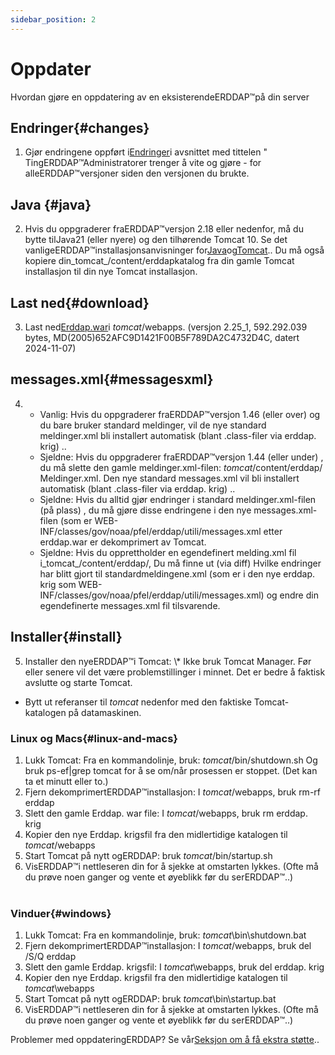 ```yaml
---
sidebar_position: 2
---
```

# Oppdater
Hvordan gjøre en oppdatering av en eksisterendeERDDAP™på din server

## Endringer{#changes} 
1. Gjør endringene oppført i[Endringer](/changes)i avsnittet med tittelen " TingERDDAP™Administratorer trenger å vite og gjøre - for alleERDDAP™versjoner siden den versjonen du brukte.
     
## Java {#java} 
2. Hvis du oppgraderer fraERDDAP™versjon 2.18 eller nedenfor, må du bytte tilJava21 (eller nyere) og den tilhørende Tomcat 10. Se det vanligeERDDAP™installasjonsanvisninger for[Java](/docs/server-admin/deploy-install#java)og[Tomcat](/docs/server-admin/deploy-install#tomcat).. Du må også kopiere din_tomcat_/content/erddapkatalog fra din gamle Tomcat installasjon til din nye Tomcat installasjon.

## Last ned{#download} 
3. Last ned[Erddap.war](https://github.com/ERDDAP/erddap/releases/download/v2.25.1/erddap.war)i _tomcat_/webapps.
     (versjon 2.25_1, 592.292.039 bytes, MD(2005)652AFC9D1421F00B5F789DA2C4732D4C, datert 2024-11-07) 
     
## messages.xml{#messagesxml} 
4. 
    * Vanlig: Hvis du oppgraderer fraERDDAP™versjon 1.46 (eller over) og du bare bruker standard meldinger, vil de nye standard meldinger.xml bli installert automatisk (blant .class-filer via erddap. krig) ..
         
    * Sjeldne: Hvis du oppgraderer fraERDDAP™versjon 1.44 (eller under) ,
du må slette den gamle meldinger.xml-filen:
        _tomcat_/content/erddap/ Meldinger.xml.
Den nye standard messages.xml vil bli installert automatisk (blant .class-filer via erddap. krig) ..
         
    * Sjeldne: Hvis du alltid gjør endringer i standard meldinger.xml-filen (på plass) ,
du må gjøre disse endringene i den nye messages.xml-filen (som er
WEB-INF/classes/gov/noaa/pfel/erddap/utili/messages.xml etter erddap.war er dekomprimert av Tomcat.
         
    * Sjeldne: Hvis du opprettholder en egendefinert melding.xml fil i_tomcat_/content/erddap/,
Du må finne ut (via diff) Hvilke endringer har blitt gjort til standardmeldingene.xml (som er i den nye erddap. krig som
WEB-INF/classes/gov/noaa/pfel/erddap/utili/messages.xml) og endre din egendefinerte messages.xml fil tilsvarende.
         
## Installer{#install} 
5. Installer den nyeERDDAP™i Tomcat:
\\* Ikke bruk Tomcat Manager. Før eller senere vil det være problemstillinger i minnet. Det er bedre å faktisk avslutte og starte Tomcat.
* Bytt ut referanser til _tomcat_ nedenfor med den faktiske Tomcat-katalogen på datamaskinen.
     
### Linux og Macs{#linux-and-macs} 
1. Lukk Tomcat: Fra en kommandolinje, bruk: _tomcat_/bin/shutdown.sh
Og bruk ps-ef|grep tomcat for å se om/når prosessen er stoppet. (Det kan ta et minutt eller to.) 
2. Fjern dekomprimertERDDAP™installasjon: I _tomcat_/webapps, bruk
rm-rf erddap
3. Slett den gamle Erddap. war file: I _tomcat_/webapps, bruk rm erddap. krig
4. Kopier den nye Erddap. krigsfil fra den midlertidige katalogen til _tomcat_/webapps
5. Start Tomcat på nytt ogERDDAP: bruk _tomcat_/bin/startup.sh
6. VisERDDAP™i nettleseren din for å sjekke at omstarten lykkes.
     (Ofte må du prøve noen ganger og vente et øyeblikk før du serERDDAP™..)   
             
### Vinduer{#windows} 
1. Lukk Tomcat: Fra en kommandolinje, bruk: _tomcat_\\bin\\shutdown.bat
2. Fjern dekomprimertERDDAP™installasjon: I _tomcat_/webapps, bruk
del /S/Q erddap
3. Slett den gamle Erddap. krigsfil: I _tomcat_\\webapps, bruk del erddap. krig
4. Kopier den nye Erddap. krigsfil fra den midlertidige katalogen til _tomcat_\\webapps
5. Start Tomcat på nytt ogERDDAP: bruk _tomcat_\\bin\\startup.bat
6. VisERDDAP™i nettleseren din for å sjekke at omstarten lykkes.
     (Ofte må du prøve noen ganger og vente et øyeblikk før du serERDDAP™..) 

Problemer med oppdateringERDDAP? Se vår[Seksjon om å få ekstra støtte](/docs/intro#support)..
